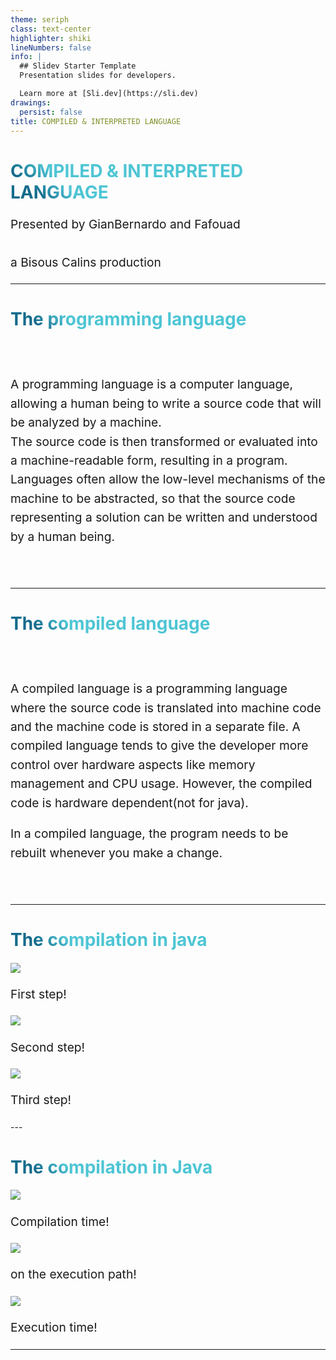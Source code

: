 ```yaml
---
theme: seriph
class: text-center
highlighter: shiki
lineNumbers: false
info: |
  ## Slidev Starter Template
  Presentation slides for developers.

  Learn more at [Sli.dev](https://sli.dev)
drawings:
  persist: false
title: COMPILED & INTERPRETED LANGUAGE
---
```


# COMPILED & INTERPRETED LANGUAGE

Presented by GianBernardo and Fafouad <br>  
a Bisous Calins production

<style>
  .slidev-page-1{
    background-image: url("/public/quinton-coetzee-gpa8Y_Fk7Rg-unsplash.jpg")!important;
}
.slidev-layout p{
  opacity:0.7;
}
</style>

  <!--
  Hello everybody, Jybé and me(depends who is speaking),we are going to talk about compiled and interpreted languages. At the end we will do the pros and cons of both ways. 
  -->

---

# The programming language

<br>
<br>

A programming language is a computer language, allowing a human being to write a source code that will be analyzed by a machine.  
The source code is then transformed or evaluated into a machine-readable form, resulting in a program.  
Languages often allow the low-level mechanisms of the machine to be abstracted, so that the source code representing a solution can be written and understood by a human being.

<br>
<br>

<style>
.slidev-page-2{
 background-color: #0e2a35;
}
h1 {
  background-color: #2B90B6;
  background-image: linear-gradient(45deg,  #146b8c 10%, #4EC5D4 20%);
  background-size: 100%;
  -webkit-background-clip: text;
  -moz-background-clip: text;
  -webkit-text-fill-color: transparent;
  -moz-text-fill-color: transparent;
}
p{
  font-size:1.2rem;
  line-height:1.9rem!important;
}
</style>
<!-- But what is a compiled language ? -->
---

# The compiled language

<br>
<br>

A compiled language is a programming language where the source code is translated into machine code and the machine code is stored in a separate file. A compiled language tends to give the developer more control over hardware aspects like memory management and CPU usage. However, the compiled code is hardware dependent(not for java).

In a compiled language, the program needs to be rebuilt whenever you make a change.

<br>
<br>

<style>
.slidev-page-3{
 background-color: #0e2a35;
}
h1 {
  background-color: #2B90B6;
  background-image: linear-gradient(45deg,  #146b8c 10%, #4EC5D4 20%);
  background-size: 100%;
  -webkit-background-clip: text;
  -moz-background-clip: text;
  -webkit-text-fill-color: transparent;
  -moz-text-fill-color: transparent;
}
p{
  font-size:1.2rem;
  line-height:1.9rem!important;
}
</style>
<!-- Let's now discover the fabulous compiled language: java  -->
---

# The compilation in java

<div >

<img
  src="/public/graph/java-langage.png"
  class="absolute h-100 rounded-xl"
  />
<p v-after class="absolute bottom-0 left-45 transform -rotate-10">First step!</p>

<img
  v-click
  class="relative left-50 h-100 rounded-r-xl"
  src="/public/graph/javaC.png"
/>
<p v-after class="absolute bottom-0 left-90  transform -rotate-10">Second step!</p>

<img
  v-click
  class="absolute top-24 h-100 rounded-xl"
  src="/public/graph/java-process.png"
/>
<p v-after class="absolute bottom-0 left-150 transform -rotate-10">Third step!</p>
</div>
<style>.slidev-page-4{
 background-color: #0e2a35;
}
.slidev-page-4 p{
  color:#BF97BA
}
</style>  
<!-- 
<ol>
<li>So we write our code in a text file with the extension java. This is the source code<br></li>
<li>To compile our source code, we use the compiler which answers to the sweet name of javaC.<br> 
In this example the command would be javac myCode.java. The result of this action will create a file myCode.class in our folder.
</li>
<li>Inside this file, there is java bytecode. It looks like assembler that can be found in other languages, but it is not assembler.
</li>
</ol>
-->
---

# The compilation in Java

<div>

<img
  class="absolute top-24 h-100 rounded-xl"
  src="/public/graph/javaC-02.png"
/>
<p v-after class="absolute bottom-0 left-30  transform -rotate-10">Compilation time!</p>
<img
  v-click
  class="relative left-54 h-100 rounded-r-xl"
  src="/public/graph/java-process-02.png"
/>
<p v-after class="absolute bottom-0 left-78  transform -rotate-10">on the execution path!</p>

<img
  v-click
  class="absolute top-24 h-100 rounded-xl"
  src="/public/graph/javaExectionfinished.png"
/>
<p v-after class="absolute bottom-0 left-140  transform -rotate-10">Execution time!</p>
</div>

<style>
.slidev-page-5{
 background-color: #0e2a35;

}
.slidev-page-5 p{
  color:#BF97BA
}
</style>  
<!-- 
<ol>
<li>The bytecode is independent of the machine that compiled it. It doesn't depend on the CPU or OS or anything else on the machine, and whatever the machine, it will be the same code compiled.<br> 
Whether you compile on mac or linux or windows with amd CPU or intel CPU or whatever it will be the same bytecode for the same source code.</li>
<li>In order to execute our code, we need to pass our bytecode as parameters to a command. The command to type Beware the originality is there, this command is java myCode. We don't need the .class.
</li>
<li>With the java command, we invoke the JVM for Java Virtual Machine.<br>
This one allows us to execute bytecode. It is dependent on the CPU, OS. So when we download a version of the JDK we download a version independent of the OS, but we also download a virtual machine which depends on the machine we are working on.
</li>
</ol>
It is thanks to this that the java bytecode will be able to run on any machine, because it is the same on any machine I want to run it.<br>
It is the JVM that will vary, and that will be able to execute any bytecode that we will have generated.
-->
---
